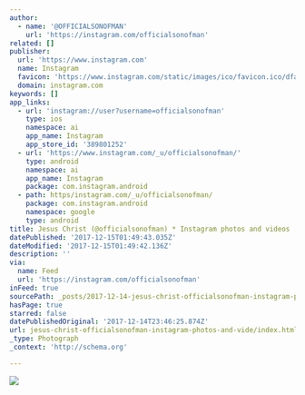```yaml
---
author:
  - name: '@OFFICIALSONOFMAN'
    url: 'https://instagram.com/officialsonofman'
related: []
publisher:
  url: 'https://www.instagram.com'
  name: Instagram
  favicon: 'https://www.instagram.com/static/images/ico/favicon.ico/dfa85bb1fd63.ico'
  domain: instagram.com
keywords: []
app_links:
  - url: 'instagram://user?username=officialsonofman'
    type: ios
    namespace: ai
    app_name: Instagram
    app_store_id: '389801252'
  - url: 'https://www.instagram.com/_u/officialsonofman/'
    type: android
    namespace: ai
    app_name: Instagram
    package: com.instagram.android
  - path: https/instagram.com/_u/officialsonofman/
    package: com.instagram.android
    namespace: google
    type: android
title: Jesus Christ (@officialsonofman) * Instagram photos and videos
datePublished: '2017-12-15T01:49:43.035Z'
dateModified: '2017-12-15T01:49:42.136Z'
description: ''
via:
  name: Feed
  url: 'https://instagram.com/officialsonofman'
inFeed: true
sourcePath: _posts/2017-12-14-jesus-christ-officialsonofman-instagram-photos-and-vide.md
hasPage: true
starred: false
datePublishedOriginal: '2017-12-14T23:46:25.874Z'
url: jesus-christ-officialsonofman-instagram-photos-and-vide/index.html
_type: Photograph
_context: 'http://schema.org'

---
```

![](https://imgflo.herokuapp.com/graph/2b2431f8e7ba7b0/25bef96e08b27dad1799e40ad7141bb6/noop.jpg?input=https%3A%2F%2Fscontent-iad3-1.cdninstagram.com%2Ft51.2885-19%2Fs150x150%2F25006502_160609534549795_2566086493701406720_n.jpg)